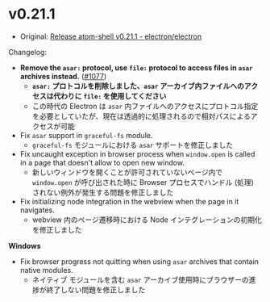 # v0.21.1

* Original: [Release atom-shell v0.21.1 - electron/electron](https://github.com/electron/electron/releases/tag/v0.21.1)

Changelog:

* **Remove the `asar:` protocol, use `file:` protocol to access files in `asar` archives instead.** ([#1077](https://github.com/electron/electron/pull/1077))
  * **`asar:` プロトコルを削除しました、`asar` アーカイブ内ファイルへのアクセスは代わりに `file:` を使用してください**
  * この時代の Electron は `asar` 内ファイルへのアクセスにプロトコル指定を必要としていたが、現在は透過的に処理されるので相対パスによるアクセスが可能
* Fix `asar` support in `graceful-fs` module.
  * `graceful-fs` モジュールにおける `asar` サポートを修正しました
* Fix uncaught exception in browser process when `window.open` is called in a page that doesn't allow to open new window.
  * 新しいウィンドウを開くことが許可されていないページ内で `window.open` が呼び出された時に Browser プロセスでハンドル (処理) されない例外が発生する問題を修正しました
* Fix initializing node integration in the webview when the page in it navigates.
  * webview 内のページ遷移時における Node インテグレーションの初期化を修正しました

**Windows**

* Fix browser progress not quitting when using `asar` archives that contain native modules.
  * ネイティブ モジュールを含む `asar` アーカイブ使用時にブラウザーの進捗が終了しない問題を修正しました
